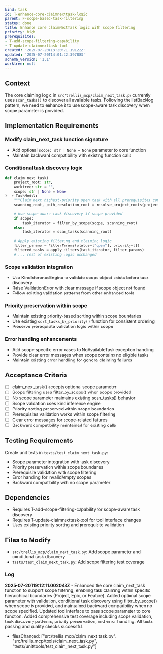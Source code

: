 ```yaml
---
kind: task
id: T-enhance-core-claimnexttask-logic
parent: F-scope-based-task-filtering
status: done
title: Enhance core claimNextTask logic with scope filtering
priority: high
prerequisites:
- T-add-scope-filtering-capability
- T-update-claimnexttask-tool
created: '2025-07-20T13:20:21.191222'
updated: '2025-07-20T14:01:32.397883'
schema_version: '1.1'
worktree: null
---
```

## Context

The core claiming logic in `src/trellis_mcp/claim_next_task.py` currently uses `scan_tasks()` to discover all available tasks. Following the listBacklog pattern, we need to enhance it to use scope-aware task discovery when scope parameter is provided.

## Implementation Requirements

### Modify claim_next_task function signature
- Add optional `scope: str | None = None` parameter to core function
- Maintain backward compatibility with existing function calls

### Conditional task discovery logic
```python
def claim_next_task(
    project_root: str, 
    worktree: str = "", 
    scope: str | None = None
) -> TaskModel:
    """Claim next highest-priority open task with all prerequisites completed."""
    scanning_root, path_resolution_root = resolve_project_roots(project_root)
    
    # Use scope-aware task discovery if scope provided
    if scope:
        task_iterator = filter_by_scope(scope, scanning_root)
    else:
        task_iterator = scan_tasks(scanning_root)
    
    # Apply existing filtering and claiming logic
    filter_params = FilterParams(status=["open"], priority=[])
    filtered_tasks = apply_filters(task_iterator, filter_params)
    # ... rest of existing logic unchanged
```

### Scope validation integration
- Use KindInferenceEngine to validate scope object exists before task discovery
- Raise ValidationError with clear message if scope object not found
- Follow existing validation patterns from other enhanced tools

### Priority preservation within scope
- Maintain existing priority-based sorting within scope boundaries
- Use existing `sort_tasks_by_priority()` function for consistent ordering
- Preserve prerequisite validation logic within scope

### Error handling enhancements
- Add scope-specific error cases to NoAvailableTask exception handling
- Provide clear error messages when scope contains no eligible tasks
- Maintain existing error handling for general claiming failures

## Acceptance Criteria

- [ ] claim_next_task() accepts optional scope parameter
- [ ] Scope filtering uses filter_by_scope() when scope provided
- [ ] No scope parameter maintains existing scan_tasks() behavior
- [ ] Scope validation uses kind inference engine
- [ ] Priority sorting preserved within scope boundaries
- [ ] Prerequisites validation works within scope filtering
- [ ] Clear error messages for scope-related failures
- [ ] Backward compatibility maintained for existing calls

## Testing Requirements

Create unit tests in `tests/test_claim_next_task.py`:
- Scope parameter integration with task discovery
- Priority preservation within scope boundaries
- Prerequisite validation with scope filtering
- Error handling for invalid/empty scopes
- Backward compatibility with no scope parameter

## Dependencies

- Requires T-add-scope-filtering-capability for scope-aware task discovery
- Requires T-update-claimnexttask-tool for tool interface changes
- Uses existing priority sorting and prerequisite validation

## Files to Modify

- `src/trellis_mcp/claim_next_task.py`: Add scope parameter and conditional task discovery
- `tests/test_claim_next_task.py`: Add scope filtering test coverage

### Log


**2025-07-20T19:12:11.002048Z** - Enhanced the core claim_next_task function to support scope filtering, enabling task claiming within specific hierarchical boundaries (Project, Epic, or Feature). Added optional scope parameter with validation, conditional task discovery using filter_by_scope() when scope is provided, and maintained backward compatibility when no scope specified. Updated tool interface to pass scope parameter to core function. Added comprehensive test coverage including scope validation, task discovery patterns, priority preservation, and error handling. All tests passing and quality checks successful.
- filesChanged: ["src/trellis_mcp/claim_next_task.py", "src/trellis_mcp/tools/claim_next_task.py", "tests/unit/tools/test_claim_next_task.py"]